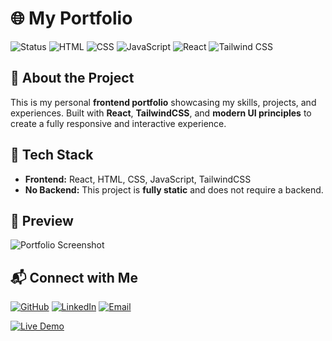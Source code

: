 # 🌐 My Portfolio

![Status](https://img.shields.io/badge/Status-Active-brightgreen?style=for-the-badge)  ![HTML](https://img.shields.io/badge/HTML5-%23E34F26.svg?style=for-the-badge&logo=html5&logoColor=white)  ![CSS](https://img.shields.io/badge/CSS3-%231572B6.svg?style=for-the-badge&logo=css3&logoColor=white)  ![JavaScript](https://img.shields.io/badge/JavaScript-%23F7DF1E.svg?style=for-the-badge&logo=javascript&logoColor=black)  ![React](https://img.shields.io/badge/React-%2361DAFB.svg?style=for-the-badge&logo=react&logoColor=black)  ![Tailwind CSS](https://img.shields.io/badge/TailwindCSS-%2338B2AC.svg?style=for-the-badge&logo=tailwind-css&logoColor=white)  

## 🚀 About the Project  
This is my personal **frontend portfolio** showcasing my skills, projects, and experiences. Built with **React**, **TailwindCSS**, and **modern UI principles** to create a fully responsive and interactive experience.  

## 📂 Tech Stack  
- **Frontend:** React, HTML, CSS, JavaScript, TailwindCSS  
- **No Backend:** This project is **fully static** and does not require a backend.  

## 📸 Preview  
![Portfolio Screenshot](https://i.postimg.cc/hPQ75gXs/image.png)  

## 📬 Connect with Me  
[![GitHub](https://img.shields.io/badge/GitHub-%23121011.svg?style=for-the-badge&logo=github&logoColor=white)](https://github.com/zaki-ramadhan)  [![LinkedIn](https://img.shields.io/badge/LinkedIn-%230A66C2.svg?style=for-the-badge&logo=linkedin&logoColor=white)](https://linkedin.com/in/zaki-ramadhan)  [![Email](https://img.shields.io/badge/Email-%23D14836.svg?style=for-the-badge&logo=gmail&logoColor=white)](mailto:your.email@example.com)  

[![Live Demo](https://img.shields.io/badge/🚀%20Live%20Demo-Click%20Here-blue?style=for-the-badge)](https://zaki-ramadhan.github.io/zaki-portfolio/)

